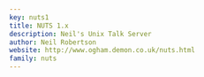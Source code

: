 ```yaml
---
key: nuts1
title: NUTS 1.x
description: Neil's Unix Talk Server
author: Neil Robertson
website: http://www.ogham.demon.co.uk/nuts.html
family: nuts
---
```

